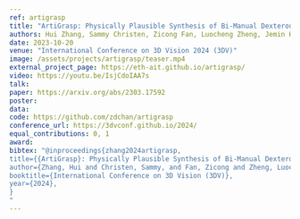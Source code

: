 ```yaml
---
ref: artigrasp
title: "ArtiGrasp: Physically Plausible Synthesis of Bi-Manual Dexterous Grasping and Articulation"
authors: Hui Zhang, Sammy Christen, Zicong Fan, Luocheng Zheng, Jemin Hwangbo, Jie Song ,Otmar Hilliges
date: 2023-10-20
venue: "International Conference on 3D Vision 2024 (3DV)"
image: /assets/projects/artigrasp/teaser.mp4
external_project_page: https://eth-ait.github.io/artigrasp/
video: https://youtu.be/IsjCdoIAA7s
talk: 
paper: https://arxiv.org/abs/2303.17592
poster: 
data: 
code: https://github.com/zdchan/artigrasp 
conference_url: https://3dvconf.github.io/2024/
equal_contributions: 0, 1
award: 
bibtex: "@inproceedings{zhang2024artigrasp,
title={{ArtiGrasp}: Physically Plausible Synthesis of Bi-Manual Dexterous Grasping and Articulation},
author={Zhang, Hui and Christen, Sammy, and Fan, Zicong and Zheng, Luocheng and Hwangbo, Jemin and Song, Jie, and Hilliges, Otmar},
booktitle={International Conference on 3D Vision (3DV)},
year={2024},
}
"
---
```

